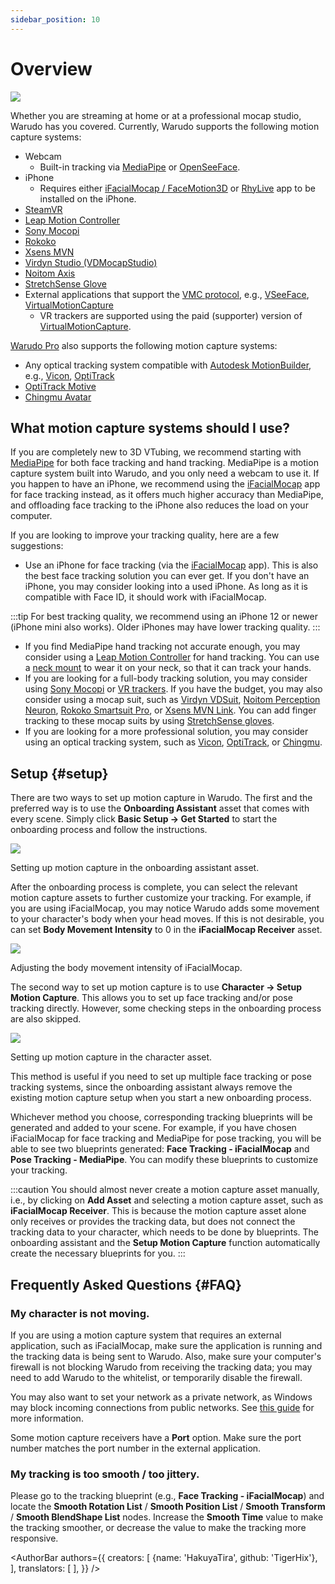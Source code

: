 ```yaml
---
sidebar_position: 10
---
```


# Overview

![](/doc-img/mocap-cover.jpg)

Whether you are streaming at home or at a professional mocap studio, Warudo has you covered. Currently, Warudo supports the following motion capture systems:

* Webcam
  * Built-in tracking via [MediaPipe](./mediapipe) or [OpenSeeFace](./openseeface).
* iPhone
  * Requires either [iFacialMocap / FaceMotion3D](./ifacialmocap) or [RhyLive](./rhylive) app to be installed on the iPhone.
* [SteamVR](./steamvr)
* [Leap Motion Controller](./leap-motion)
* [Sony Mocopi](./mocopi)
* [Rokoko](./rokoko)
* [Xsens MVN](./xsens-mvn)
* [Virdyn Studio (VDMocapStudio)](./virdyn)
* [Noitom Axis](./noitom)
* [StretchSense Glove](./stretchsense)
* External applications that support the [VMC protocol](./vmc), e.g., [VSeeFace](https://www.vseeface.icu/), [VirtualMotionCapture](https://vmc.info/)
  * VR trackers are supported using the paid (supporter) version of [VirtualMotionCapture](https://www.patreon.com/sh_akira).

[Warudo Pro](../pro.md) also supports the following motion capture systems:

* Any optical tracking system compatible with [Autodesk MotionBuilder](./motionbuilder), e.g., [Vicon](https://www.vicon.com/), [OptiTrack](https://optitrack.com/)
* [OptiTrack Motive](./optitrack)
* [Chingmu Avatar](./chingmu)

## What motion capture systems should I use?

If you are completely new to 3D VTubing, we recommend starting with [MediaPipe](./mediapipe) for both face tracking and hand tracking. MediaPipe is a motion capture system built into Warudo, and you only need a webcam to use it. If you happen to have an iPhone, we recommend using the [iFacialMocap](./ifacialmocap) app for face tracking instead, as it offers much higher accuracy than MediaPipe, and offloading face tracking to the iPhone also reduces the load on your computer.

If you are looking to improve your tracking quality, here are a few suggestions:

* Use an iPhone for face tracking (via the [iFacialMocap](./ifacialmocap) app). This is also the best face tracking solution you can ever get. If you don't have an iPhone, you may consider looking into a used iPhone. As long as it is compatible with Face ID, it should work with iFacialMocap.

:::tip
For best tracking quality, we recommend using an iPhone 12 or newer (iPhone mini also works). Older iPhones may have lower tracking quality.
:::
* If you find MediaPipe hand tracking not accurate enough, you may consider using a [Leap Motion Controller](./leap-motion) for hand tracking. You can use a [neck mount](https://www.etsy.com/market/leap_motion_mounting) to wear it on your neck, so that it can track your hands.
* If you are looking for a full-body tracking solution, you may consider using [Sony Mocopi](./mocopi) or [VR trackers](./vmc.md). If you have the budget, you may also consider using a mocap suit, such as [Virdyn VDSuit](./virdyn), [Noitom Perception Neuron](./noitom), [Rokoko Smartsuit Pro](./rokoko), or [Xsens MVN Link](./xsens-mvn). You can add finger tracking to these mocap suits by using [StretchSense gloves](./stretchsense).
* If you are looking for a more professional solution, you may consider using an optical tracking system, such as [Vicon](https://www.vicon.com/), [OptiTrack](https://optitrack.com/), or [Chingmu](https://www.chingmu.com/).

## Setup {#setup}

There are two ways to set up motion capture in Warudo. The first and the preferred way is to use the **Onboarding Assistant** asset that comes with every scene. Simply click **Basic Setup → Get Started** to start the onboarding process and follow the instructions.

![](/doc-img/en-getting-started-2.png)
<p class="img-desc">Setting up motion capture in the onboarding assistant asset.</p>

After the onboarding process is complete, you can select the relevant motion capture assets to further customize your tracking. For example, if you are using iFacialMocap, you may notice Warudo adds some movement to your character's body when your head moves. If this is not desirable, you can set **Body Movement Intensity** to 0 in the **iFacialMocap Receiver** asset.

![](/doc-img/en-mocap-1.png)
<p class="img-desc">Adjusting the body movement intensity of iFacialMocap.</p>

The second way to set up motion capture is to use **Character → Setup Motion Capture**. This allows you to set up face tracking and/or pose tracking directly. However, some checking steps in the onboarding process are also skipped.

![](/doc-img/en-mocap-2.png)
<p class="img-desc">Setting up motion capture in the character asset.</p>

This method is useful if you need to set up multiple face tracking or pose tracking systems, since the onboarding assistant always remove the existing motion capture setup when you start a new onboarding process.

Whichever method you choose, corresponding tracking blueprints will be generated and added to your scene. For example, if you have chosen iFacialMocap for face tracking and MediaPipe for pose tracking, you will be able to see two blueprints generated: **Face Tracking - iFacialMocap** and **Pose Tracking - MediaPipe**. You can modify these blueprints to customize your tracking.

:::caution
You should almost never create a motion capture asset manually, i.e., by clicking on **Add Asset** and selecting a motion capture asset, such as **iFacialMocap Receiver**. This is because the motion capture asset alone only receives or provides the tracking data, but does not connect the tracking data to your character, which needs to be done by blueprints. The onboarding assistant and the **Setup Motion Capture** function automatically create the necessary blueprints for you.
:::

## Frequently Asked Questions {#FAQ}

### My character is not moving.

If you are using a motion capture system that requires an external application, such as iFacialMocap, make sure the application is running and the tracking data is being sent to Warudo. Also, make sure your computer's firewall is not blocking Warudo from receiving the tracking data; you may need to add Warudo to the whitelist, or temporarily disable the firewall.

You may also want to set your network as a private network, as Windows may block incoming connections from public networks. See [this guide](https://support.microsoft.com/en-us/windows/make-a-wi-fi-network-public-or-private-in-windows-0460117d-8d3e-a7ac-f003-7a0da607448d) for more information.

Some motion capture receivers have a **Port** option. Make sure the port number matches the port number in the external application.

### My tracking is too smooth / too jittery.

Please go to the tracking blueprint (e.g., **Face Tracking - iFacialMocap**) and locate the **Smooth Rotation List** / **Smooth Position List** / **Smooth Transform** / **Smooth BlendShape List** nodes. Increase the **Smooth Time** value to make the tracking smoother, or decrease the value to make the tracking more responsive.

<AuthorBar authors={{
  creators: [
    {name: 'HakuyaTira', github: 'TigerHix'},
  ],
  translators: [
  ],
}} />
